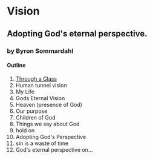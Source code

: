 # Vision
## Adopting God's eternal perspective.
### by Byron Sommardahl 

#### Outline

1. [Through a Glass](through-a-glass.md)
2. Human tunnel vision
3. My Life
4. Gods Eternal Vision
5. Heaven (presence of God)
6. Our purpose
7. Children of God
8. Things we say about God
9. hold on
10. Adopting God's Perspective 
11. sin is a waste of time
12. God's eternal perspective on...
